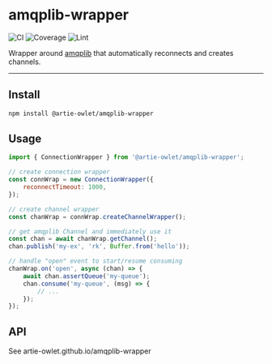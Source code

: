 # amqplib-wrapper
![CI](https://github.com/artie-owlet/amqplib-wrapper/actions/workflows/ci.yaml/badge.svg)
![Coverage](https://github.com/artie-owlet/amqplib-wrapper/actions/workflows/coverage.yaml/badge.svg)
![Lint](https://github.com/artie-owlet/amqplib-wrapper/actions/workflows/lint.yaml/badge.svg)

Wrapper around [amqplib](https://www.npmjs.com/package/amqplib) that automatically reconnects and creates channels.

---

## Install

```bash
npm install @artie-owlet/amqplib-wrapper
```

## Usage

```javascript
import { ConnectionWrapper } from '@artie-owlet/amqplib-wrapper';

// create connection wrapper
const connWrap = new ConnectionWrapper({
    reconnectTimeout: 1000,
});

// create channel wrapper
const chanWrap = connWrap.createChannelWrapper();

// get amqplib Channel and immediately use it
const chan = await chanWrap.getChannel();
chan.publish('my-ex', 'rk', Buffer.from('hello'));

// handle "open" event to start/resume consuming
chanWrap.on('open', async (chan) => {
    await chan.assertQueue('my-queue');
    chan.consume('my-queue', (msg) => {
        // ...
    });
});
```

## API

See artie-owlet.github.io/amqplib-wrapper
